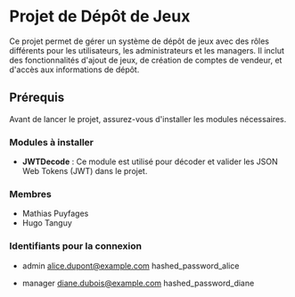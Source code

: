 # Projet de Dépôt de Jeux

Ce projet permet de gérer un système de dépôt de jeux avec des rôles différents pour les utilisateurs, les administrateurs et les managers. Il inclut des fonctionnalités d'ajout de jeux, de création de comptes de vendeur, et d'accès aux informations de dépôt.

## Prérequis

Avant de lancer le projet, assurez-vous d'installer les modules nécessaires.

### Modules à installer

- **JWTDecode** : Ce module est utilisé pour décoder et valider les JSON Web Tokens (JWT) dans le projet.

### Membres
- Mathias Puyfages
- Hugo Tanguy

### Identifiants pour la connexion

- admin
alice.dupont@example.com
hashed_password_alice

- manager
diane.dubois@example.com
hashed_password_diane
